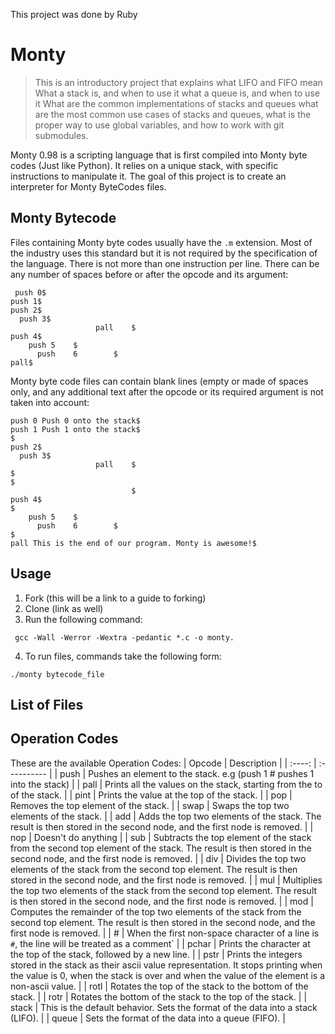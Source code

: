 This project was done by Ruby 
# Monty
> This is an introductory project that explains what LIFO and FIFO mean
> What a stack is, and when to use it what a queue is, and when to use it
> What are the common implementations of stacks and queues what are the
> most common use cases of stacks and queues, what is the proper way to
> use global variables, and how to work with git submodules.

Monty 0.98 is a scripting language that is first compiled into Monty byte codes (Just like Python). It relies on a unique stack, with specific instructions to manipulate it. The goal of this project is to create an interpreter for Monty ByteCodes files.

## Monty Bytecode
Files containing Monty byte codes usually have the `.m` extension. Most of the industry uses this standard but it is not required by the specification of the language. There is not more than one instruction per line. There can be any number of spaces before or after the opcode and its argument:

```
 push 0$
push 1$
push 2$
  push 3$
                   pall    $
push 4$
    push 5    $
      push    6        $
pall$

```

Monty byte code files can contain blank lines (empty or made of spaces only, and any additional text after the opcode or its required argument is not taken into account:

```
push 0 Push 0 onto the stack$
push 1 Push 1 onto the stack$
$
push 2$
  push 3$
                   pall    $
$
$
                           $
push 4$
$
    push 5    $
      push    6        $
$
pall This is the end of our program. Monty is awesome!$

```

## Usage

1. Fork (this will be a link to a guide to forking)
2. Clone (link as well)
3. Run the following command:
```
 gcc -Wall -Werror -Wextra -pedantic *.c -o monty.
```
4. To run files, commands take the following form:
```
./monty bytecode_file
```

## List of Files

## Operation Codes
These are the available Operation Codes:
| Opcode | Description |
| :----: | :---------- |
| push | Pushes an element to the stack. e.g (push 1 # pushes 1 into the stack) |
| pall | Prints all the values on the stack, starting from the to of the stack. |
| pint | Prints the value at the top of the stack. |
| pop | Removes the top element of the stack. |
| swap | Swaps the top two elements of the stack. |
| add | Adds the top two elements of the stack. The result is then stored in the second node, and the first node is removed. |
| nop | Doesn't do anything |
| sub | Subtracts the top element of the stack from the second top element of the stack. The result is then stored in the second node, and the first node is removed. |
| div | Divides the top two elements of the stack from the second top element. The result is then stored in the second node, and the first node is removed. |
| mul | Multiplies the top two elements of the stack from the second top element. The result is then stored in the second node, and the first node is removed. |
| mod | Computes the remainder of the top two elements of the stack from the second top element. The result is then stored in the second node, and the first node is removed. |
| # | When the first non-space character of a line is `#`, the line will be treated as a comment` |
| pchar | Prints the character at the top of the stack, followed by a new line. |
| pstr | Prints the integers stored in the stack as their ascii value representation. It stops printing when the value is 0, when the stack is over and when the value of the element is a non-ascii value. |
| rotl |  Rotates the top of the stack to the bottom of the stack. |
| rotr | Rotates the bottom of the stack to the top of the stack. |
| stack | This is the default behavior. Sets the format of the data into a stack (LIFO). |
| queue | Sets the format of the data into a queue (FIFO). |
